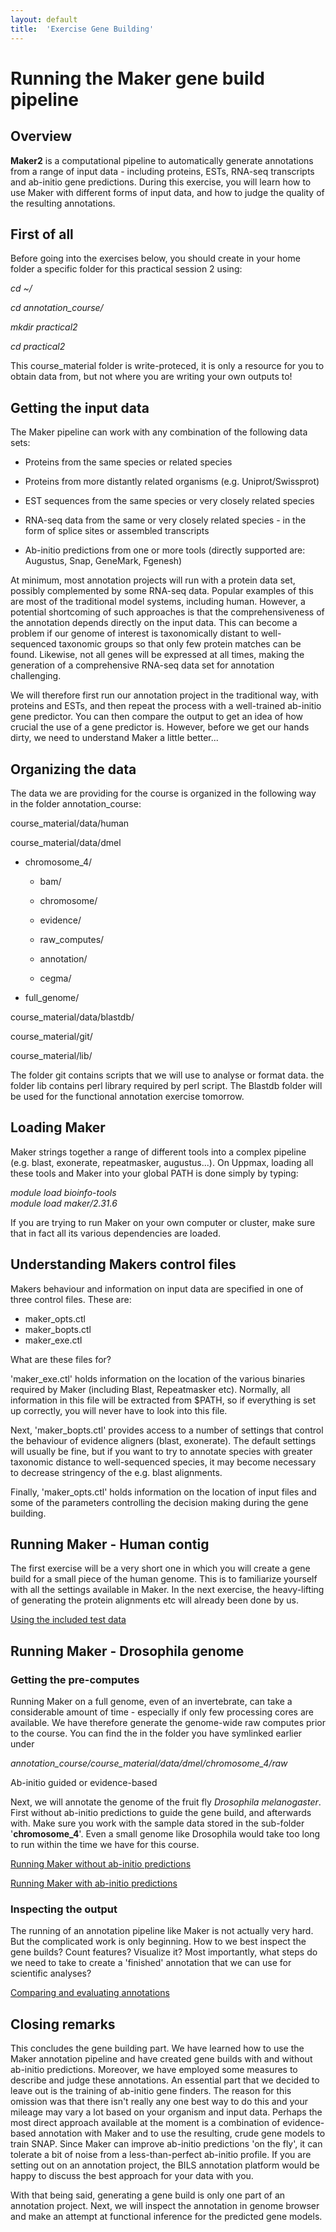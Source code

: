 ```yaml
---
layout: default
title:  'Exercise Gene Building'
---
```


# Running the Maker gene build pipeline
## Overview

**Maker2** is a computational pipeline to automatically generate annotations from a range of input data - including proteins, ESTs, RNA-seq transcripts and ab-initio gene predictions. During this exercise, you will learn how to use Maker with different forms of input data, and how to judge the quality of the resulting annotations.

## First of all
Before going into the exercises below, you should create in your home folder a specific folder for this practical session 2 using:  

*cd ~/*

*cd annotation_course/*

*mkdir practical2*  

*cd practical2*  

This course\_material folder is write-proteced, it is only a resource for you to obtain data from, but not where you are writing your own outputs to!

## Getting the input data

The Maker pipeline can work with any combination of the following data sets:

* Proteins from the same species or related species  

* Proteins from more distantly related organisms (e.g. Uniprot/Swissprot)  

* EST sequences from the same species or very closely related species  

* RNA-seq data from the same or very closely related species - in the form of splice sites or assembled transcripts  

* Ab-initio predictions from one or more tools (directly supported are: Augustus, Snap, GeneMark, Fgenesh)  

At minimum, most annotation projects will run with a protein data set, possibly complemented by some RNA-seq data. Popular examples of this are most of the traditional model systems, including human. However, a potential shortcoming of such approaches is that the comprehensiveness of the annotation depends directly on the input data. This can become a problem if our genome of interest is taxonomically distant to well-sequenced taxonomic groups so that only few protein matches can be found. Likewise, not all genes will be expressed at all times, making the generation of a comprehensive RNA-seq data set for annotation challenging.

We will therefore first run our annotation project in the traditional way, with proteins and ESTs, and then repeat the process with a well-trained ab-initio gene predictor. You can then compare the output to get an idea of how crucial the use of a gene predictor is. However, before we get our hands dirty, we need to understand Maker a little better...

## Organizing the data

The data we are providing for the course is organized in the following way in the folder annotation\_course:

course\_material/data/human

course\_material/data/dmel

- chromosome_4/

  - bam/

  - chromosome/

  - evidence/

  - raw_computes/
  
  - annotation/
  
  - cegma/

- full_genome/


course\_material/data/blastdb/

course\_material/git/

course\_material/lib/

The folder git contains scripts that we will use to analyse or format data. 
the folder lib contains perl library required by perl script.
The Blastdb folder will be used for the functional annotation exercise tomorrow.


## Loading Maker

Maker strings together a range of different tools into a complex pipeline (e.g. blast, exonerate, repeatmasker, augustus...). On Uppmax, loading all these tools and Maker into your global PATH is done simply by typing:

<i>module load bioinfo-tools</i>  
<i>module load maker/2.31.6</i>  

If you are trying to run Maker on your own computer or cluster, make sure that in fact all its various dependencies are loaded.
## Understanding Makers control files

Makers behaviour and information on input data are specified in one of three control files. These are:

- maker_opts.ctl  
- maker_bopts.ctl  
- maker_exe.ctl

What are these files for?

'maker_exe.ctl' holds information on the location of the various binaries required by Maker (including Blast, Repeatmasker etc). Normally, all information in this file will be extracted from $PATH, so if everything is set up correctly, you will never have to look into this file.

Next, 'maker_bopts.ctl' provides access to a number of settings that control the behaviour of evidence aligners (blast, exonerate). The default settings will usually be fine, but if you want to try to annotate species with greater taxonomic distance to well-sequenced species, it may become necessary to decrease stringency of the e.g. blast alignments.

Finally, 'maker_opts.ctl' holds information on the location of input files and some of the parameters controlling the decision making during the gene building.

## Running Maker - Human contig

The first exercise will be a very short one in which you will create a gene build for a small piece of the human genome. This is to familiarize yourself with all the settings available in Maker. In the next exercise, the heavy-lifting of generating the protein alignments etc will already been done by us.

[Using the included test data](ExerciseHumanTestdata)
## Running Maker - Drosophila genome
### Getting the pre-computes

Running Maker on a full genome, even of an invertebrate, can take a considerable amount of time - especially if only few processing cores are available. We have therefore generate the genome-wide raw computes prior to the course. You can find the in the folder you have symlinked earlier under

*annotation\_course/course\_material/data/dmel/chromosome_4/raw*

Ab-initio guided or evidence-based

Next, we will annotate the genome of the fruit fly _Drosophila melanogaster_. First without ab-initio predictions to guide the gene build, and afterwards with. Make sure you work with the sample data stored in the sub-folder '<b>chromosome_4</b>'. Even a small genome like Drosophila would take too long to run within the time we have for this course.

[Running Maker without ab-initio predictions](ExcerciseMakerNoAbinit)

[Running Maker with ab-initio predictions](ExcerciseMakerAbinit)
### Inspecting the output

The running of an annotation pipeline like Maker is not actually very hard. But the complicated work is only beginning. How to we best inspect the gene builds? Count features? Visualize it? Most importantly, what steps do we need to take to create a 'finished' annotation that we can use for scientific analyses?

[Comparing and evaluating annotations](ExcerciseMakerCompareAnnot)
## Closing remarks

This concludes the gene building part. We have learned how to use the Maker annotation pipeline and have created gene builds with and without ab-initio predictions. Moreover, we have employed some measures to describe and judge these annotations. An essential part that we decided to leave out is the training of ab-initio gene finders. The reason for this omission was that there isn't really any one best way to do this and your mileage may vary a lot based on your organism and input data. Perhaps the most direct approach available at the moment is a combination of evidence-based annotation with Maker and to use the resulting, crude gene models to train SNAP. Since Maker can improve ab-initio predictions 'on the fly', it can tolerate a bit of noise from a less-than-perfect ab-initio profile. If you are setting out on an annotation project, the BILS annotation platform would be happy to discuss the best approach for your data with you.

With that being said, generating a gene build is only one part of an annotation project. Next, we will inspect the annotation in genome browser and make an attempt at functional inference for the predicted gene models.
